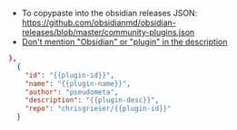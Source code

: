 - To copypaste into the obsidian releases JSON:
  <https://github.com/obsidianmd/obsidian-releases/blob/master/community-plugins.json>
- [Don't mention "Obsidian" or "plugin" in the description](https://docs.obsidian.md/Plugins/Releasing/Submission+requirements+for+plugins#Keep+plugin+descriptions+short+and+simple)

```json
},
  {
    "id": "{{plugin-id}}",
    "name": "{{plugin-name}}",
    "author": "pseudometa",
    "description": "{{plugin-desc}}",
    "repo": "chrisgrieser/{{plugin-id}}"
  }
```
